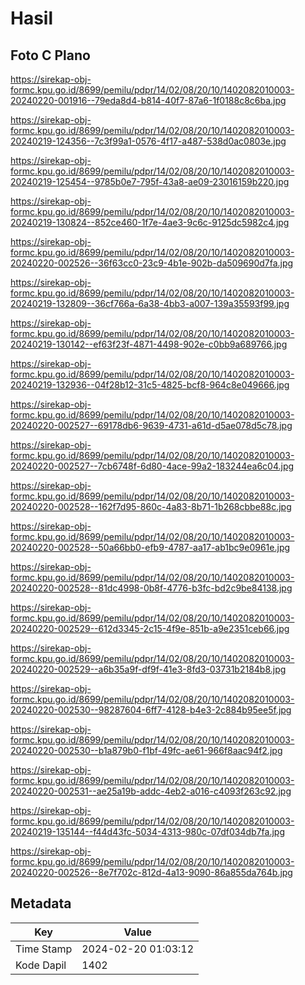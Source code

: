 # Hasil

## Foto C Plano

https://sirekap-obj-formc.kpu.go.id/8699/pemilu/pdpr/14/02/08/20/10/1402082010003-20240220-001916--79eda8d4-b814-40f7-87a6-1f0188c8c6ba.jpg

https://sirekap-obj-formc.kpu.go.id/8699/pemilu/pdpr/14/02/08/20/10/1402082010003-20240219-124356--7c3f99a1-0576-4f17-a487-538d0ac0803e.jpg

https://sirekap-obj-formc.kpu.go.id/8699/pemilu/pdpr/14/02/08/20/10/1402082010003-20240219-125454--9785b0e7-795f-43a8-ae09-23016159b220.jpg

https://sirekap-obj-formc.kpu.go.id/8699/pemilu/pdpr/14/02/08/20/10/1402082010003-20240219-130824--852ce460-1f7e-4ae3-9c6c-9125dc5982c4.jpg

https://sirekap-obj-formc.kpu.go.id/8699/pemilu/pdpr/14/02/08/20/10/1402082010003-20240220-002526--36f63cc0-23c9-4b1e-902b-da509690d7fa.jpg

https://sirekap-obj-formc.kpu.go.id/8699/pemilu/pdpr/14/02/08/20/10/1402082010003-20240219-132809--36cf766a-6a38-4bb3-a007-139a35593f99.jpg

https://sirekap-obj-formc.kpu.go.id/8699/pemilu/pdpr/14/02/08/20/10/1402082010003-20240219-130142--ef63f23f-4871-4498-902e-c0bb9a689766.jpg

https://sirekap-obj-formc.kpu.go.id/8699/pemilu/pdpr/14/02/08/20/10/1402082010003-20240219-132936--04f28b12-31c5-4825-bcf8-964c8e049666.jpg

https://sirekap-obj-formc.kpu.go.id/8699/pemilu/pdpr/14/02/08/20/10/1402082010003-20240220-002527--69178db6-9639-4731-a61d-d5ae078d5c78.jpg

https://sirekap-obj-formc.kpu.go.id/8699/pemilu/pdpr/14/02/08/20/10/1402082010003-20240220-002527--7cb6748f-6d80-4ace-99a2-183244ea6c04.jpg

https://sirekap-obj-formc.kpu.go.id/8699/pemilu/pdpr/14/02/08/20/10/1402082010003-20240220-002528--162f7d95-860c-4a83-8b71-1b268cbbe88c.jpg

https://sirekap-obj-formc.kpu.go.id/8699/pemilu/pdpr/14/02/08/20/10/1402082010003-20240220-002528--50a66bb0-efb9-4787-aa17-ab1bc9e0961e.jpg

https://sirekap-obj-formc.kpu.go.id/8699/pemilu/pdpr/14/02/08/20/10/1402082010003-20240220-002528--81dc4998-0b8f-4776-b3fc-bd2c9be84138.jpg

https://sirekap-obj-formc.kpu.go.id/8699/pemilu/pdpr/14/02/08/20/10/1402082010003-20240220-002529--612d3345-2c15-4f9e-851b-a9e2351ceb66.jpg

https://sirekap-obj-formc.kpu.go.id/8699/pemilu/pdpr/14/02/08/20/10/1402082010003-20240220-002529--a6b35a9f-df9f-41e3-8fd3-03731b2184b8.jpg

https://sirekap-obj-formc.kpu.go.id/8699/pemilu/pdpr/14/02/08/20/10/1402082010003-20240220-002530--98287604-6ff7-4128-b4e3-2c884b95ee5f.jpg

https://sirekap-obj-formc.kpu.go.id/8699/pemilu/pdpr/14/02/08/20/10/1402082010003-20240220-002530--b1a879b0-f1bf-49fc-ae61-966f8aac94f2.jpg

https://sirekap-obj-formc.kpu.go.id/8699/pemilu/pdpr/14/02/08/20/10/1402082010003-20240220-002531--ae25a19b-addc-4eb2-a016-c4093f263c92.jpg

https://sirekap-obj-formc.kpu.go.id/8699/pemilu/pdpr/14/02/08/20/10/1402082010003-20240219-135144--f44d43fc-5034-4313-980c-07df034db7fa.jpg

https://sirekap-obj-formc.kpu.go.id/8699/pemilu/pdpr/14/02/08/20/10/1402082010003-20240220-002526--8e7f702c-812d-4a13-9090-86a855da764b.jpg


## Metadata

| Key        | Value               |
| ---------- | ------------------- |
| Time Stamp | 2024-02-20 01:03:12 |
| Kode Dapil | 1402                |



